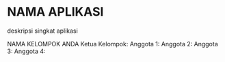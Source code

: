 # NAMA APLIKASI 
deskripsi singkat aplikasi 

NAMA KELOMPOK ANDA 
Ketua Kelompok: 
Anggota 1: 
Anggota 2: 
Anggota 3: 
Anggota 4: 
